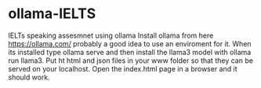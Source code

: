 # ollama-IELTS
IELTs speaking assesmnet using ollama 
Install ollama from here https://ollama.com/ probably a good idea to use an enviroment for it. When its installed type ollama serve
  and then install the llama3 model with ollama run llama3. Put ht html and json files in your www folder so that they can be served on your  localhost. Open the index.html page in a browser and it should work.
